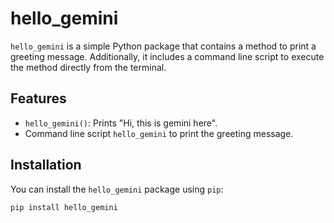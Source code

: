 # hello_gemini

`hello_gemini` is a simple Python package that contains a method to print a greeting message. Additionally, it includes a command line script to execute the method directly from the terminal.

## Features

- `hello_gemini()`: Prints "Hi, this is gemini here".
- Command line script `hello_gemini` to print the greeting message.

## Installation

You can install the `hello_gemini` package using `pip`:

```bash
pip install hello_gemini
```

